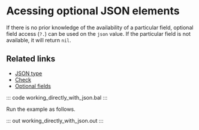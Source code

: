 # Acessing optional JSON elements

If there is no prior knowledge of the availability of a particular field, optional field access (`?.`) can be used on the `json` value. If the particular field is not available, it will return `nil`.

## Related links
- [JSON type](https://ballerina.io/learn/by-example/json-type/)
- [Check](https://ballerina.io/learn/by-example/check-expression/)
- [Optional fields](https://ballerina.io/learn/by-example/optional-fields/)

::: code working_directly_with_json.bal :::

Run the example as follows.

::: out working_directly_with_json.out :::
